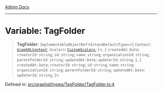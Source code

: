 [Admin Docs](/)

***

# Variable: TagFolder

> **TagFolder**: `ImplementableObjectRef`\<`ExtendDefaultTypes`\<\{ `Context`: [`GraphQLContext`](../../../../context/type-aliases/GraphQLContext.md); `Scalars`: [`CustomScalars`](../../../../scalars/type-aliases/CustomScalars.md); \}\>, \{ `createdAt`: `Date`; `creatorId`: `string`; `id`: `string`; `name`: `string`; `organizationId`: `string`; `parentFolderId`: `string`; `updatedAt`: `Date`; `updaterId`: `string`; \}, \{ `createdAt`: `Date`; `creatorId`: `string`; `id`: `string`; `name`: `string`; `organizationId`: `string`; `parentFolderId`: `string`; `updatedAt`: `Date`; `updaterId`: `string`; \}\>

Defined in: [src/graphql/types/TagFolder/TagFolder.ts:4](https://github.com/gautam-divyanshu/talawa-api/blob/1d38acecd3e456f869683fb8dca035a5e42010d5/src/graphql/types/TagFolder/TagFolder.ts#L4)
